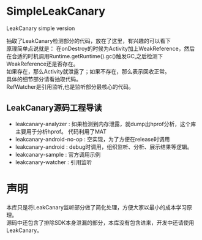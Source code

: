# SimpleLeakCanary
LeakCanary simple version

抽取了LeakCanary检测部分的代码，放在了这里，有兴趣的可以看下  
原理简单点说就是： 在onDestroy的时候为Activity加上WeakReference，然后在合适的时机调用Runtime.getRuntime().gc()触发GC,之后检测下WeakReference还是否存在。  
如果存在，那么Activity就泄露了；如果不存在，那么表示回收正常。  
具体的细节部分请看抽取代码。  
RefWatcher是引用监听,也是监听部分最核心的代码。  
## LeakCanary源码工程导读
- leakcanary-analyzer : 如果检测到内存泄露，就dump出hprof分析，这个库主要用于分析hprof。 代码利用了MAT
- leakcanary-android-no-op : 空实现，为了方便在release时调用
- leakcanary-android : debug时调用，组织监听、分析、展示结果等逻辑。
- leakcanary-sample : 官方调用示例
- leakcanary-watcher : 引用监听

# 声明
本库只是将LeakCanary监听部分做了简化处理，方便大家以最小的成本学习原理。  
源码中还包含了排除SDK本身泄漏的部分，本库没有包含进来，开发中还请使用LeakCanary。 
